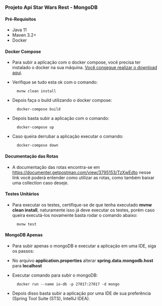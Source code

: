### Projeto Api Star Wars Rest - MongoDB

#### Pré-Requisitos

- Java 11
- Maven 3.2+
- Docker

#### Docker Compose

- Para subir a aplicação com o docker compose, você precisa ter instalado o docker na sua máquina. [Você consegue realizar o download aqui](https://www.docker.com/get-started).

- Verifique se tudo esta ok com o comando:


		mvnw clean install


- Depois faça o build utilizando o docker compose:


		docker-compose build


- Depois basta subir a aplicação com o comando:


		docker-compose up


- Caso queira derrubar a aplicação executar o comando:


		docker-compose down


#### Documentação das Rotas

- A documentação das rotas encontra-se em https://documenter.getpostman.com/view/3795153/TzXwEdto nesse link você poderá entender como utilizar as rotas, como também baixar uma collection caso deseje.


#### Testes Unitários

- Para executar os testes, certifique-se de que tenha executado **mvnw clean install**, naturamente isso já deve executar os testes, porém caso queira executá-los novamente basta rodar o comando abaixo:

		mvnw test


#### MongoDB Apenas

- Para subir apenas o mongoDB e executar a aplicação em uma IDE, siga os passos:

- No arquivo **application.properties** alterar **spring.data.mongodb.host** para **localhost**

- Executar comando para subir o mongoDB:
		

		docker run --name io-db -p 27017:27017 -d mongo

- Depois disso basta subir a aplicação por uma IDE de sua preferência (Spring Tool Suite (STS), IntelliJ IDEA).

